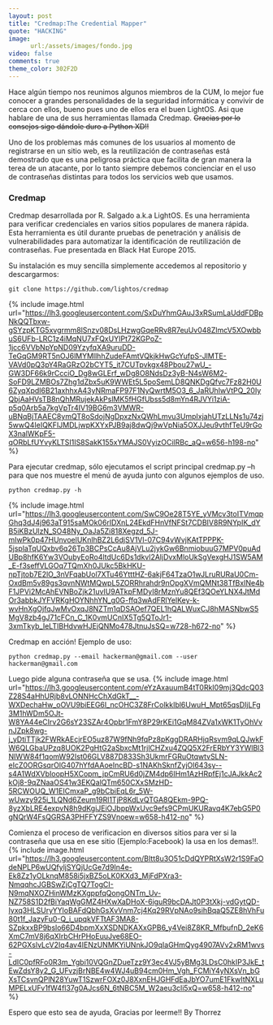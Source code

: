 ```yaml
---
layout: post
title: "Credmap:The Credential Mapper"
quote: "HACKING"
image:
      url:/assets/images/fondo.jpg
video: false
comments: true
theme_color: 302F2D
---
```


Hace algún tiempo nos reunimos algunos miembros de la CUM, lo mejor fue conocer a grandes personalidades de la seguridad informática y 
convivir de cerca con ellos, bueno pues uno de ellos era el buen LightOS. Asi que hablare de una de sus herramientas llamada 
Credmap. ~~Gracias por lo consejos sigo dándole duro a Python XD!!~~ 

Uno de los problemas más comunes de los usuarios al momento de registrarse en un sitio web, es la reutilización de contraseñas está 
demostrado que es una peligrosa práctica que facilita de gran manera la terea de un atacante, por lo tanto siempre debemos concienciar 
en el uso de contraseñas distintas para todos los servicios web que usamos.

### Credmap

Credmap desarrollada por R. Salgado a.k.a LightOS. Es una herramienta para verificar credenciales en varios sitios populares de manera rápida. 
Esta herramienta es útil durante pruebas de penetración y análisis de vulnerabilidades para automatizar la identificación de 
reutilización de contraseñas. 
Fue presentada en Black Hat Europe 2015.

Su instalación es muy sencilla simplemente accedemos al repositorio y descargarmos:
```
git clone https://github.com/lightos/credmap 
```
{% include image.html url="https://lh3.googleusercontent.com/SxDuYhmGAuJ3xRSumLaUddFDBpNkQQTbxw-gSYzpKTG5xvgrmm8lSnzv08DsLHzwgGqeRRv8R7euUv048ZlmcV5XOwbbuS6UFb-LRC1z4iMqNU7xFQxUYIPt72KGPoZ-1jcc6VVbNpYpND09YzyfqXA9uruDD-TeGqGM9RT5nOJ6lMYMllhhZudeFAmtVQkjkHwGcYufpS-JlMTE-VAVd0pQ3pY4RaGRzO2bCYT5_it7CUTpvkgx48Pbou27wU_-GW3DF66k9rCcciO_Dg8wGLErf_wDg8O8NdsDz3yB-N4sW6M2-SoFD9LZMBOs7Zhg1dZbx5uK9WWEt5L5poSemLD8QNKDgQfvc7Fz82H0U6ZyqXpdI6B21axhhxA43yNRmaFP97F1NyQwrtM5O3_6_JaRUhIwVtPQ_20IyQbjAaHVsTB8nQhMRujekAkPslMK5fHGfUbss5d8mYn4RJVYi1ziA-p5q0Arb5a7kgVpTr4IV19BG6m3VMWR-uBNqBjTAAEC8ymQT8oSdojNgDpxzNxQWhLmvu3UmpIxjahUTzLLNs1u74zj5wwQ4IeIQKFIJMDLjwpKXYxPJB9aj8dwQj9wVpNia5OXJJeu9vthfTeU9rGoX3nalWKpF5-qORbLfUYvyKLTSI1IS8SakK155xYMAJS0VyizOCilRBc_aQ=w656-h198-no" %}


Para ejecutar credmap, sólo ejecutamos el script principal credmap.py –h para que nos muestre el menú de ayuda junto con algunos ejemplos de uso.
```
python credmap.py -h 
```
{% include image.html url="https://lh3.googleusercontent.com/SwC9Oe28T5YE_yVMcv3toITVmqpGhq3dJ4j963aT915saMOk06rIDXnL24EkdFHnVfNFSt7CDBIV8R9NYpIK_dYB5iKBzUlzN_SO48Ny_OaJa5Zi818Xegzd_5J-mIwPk0p47HUnvoelUKnlhBZ2L6djSV1Vl-07C94vWvjKAtTPPPK-5jsplaTqUQxbv6q26Tp3BCPsCcAu8AjVLu2jykGw6BnmiobuuG7MPV0puAdUBp8hfK6Yw3VOubyEoRo4ltdUc6Ds1dkvl2AljDvxMloUkSgVexgHJ1SW5AM_E-f3seffVLGOq7TQmXh0JUkc5BkHKU-npTjtob7E2lO_3nVFqabUol7XTu46YtttHZ-6akjF64TzaO1wJLruRURaU0Cm-OxdBm5v89gs3qvnNWtMQwpL5ZORRhrahdr9nOpgXVmQMNt38TfBxINe4bF1JPVi2McAhEVNBoZjk21uvIU9ATkpFMDyI8rMznYu8QEf3QOeYLNX4JtMdOr3abbkJYFVRKgHOYNhhYN_g0G-ffq3wAdFRlYelKey-k-wvHnXgOjfqJwMvOxqJ8NZTm1qDSAOef7QEL1hQALWuxCJ8hMASNbwS5MgV8zb4gJ71cFCn_C_1K0vmUCnIX5Tg5QToJr1-3xmTkyb_IeLTIBHdvwHJEjQNMo478JtnuJsSQ=w728-h672-no" %}


Credmap en acción!
Ejemplo de uso:
```
python credmap.py --email hackerman@gmail.com --user hackerman@gmail.com 
```
Luego pide alguna contraseña que se usa.
{% include image.html url="https://lh3.googleusercontent.com/eYzAxauumB4tT0RkI09mj3QdcQ03Z28S4aHhURjb8vLONNHcChXdGkT__-WXDechaHw_oOVU9biEEG6I_ncOHC3Z8FrColkkIbl6UwuH_Mpt65qsDIjLFg3M1hWDm5OJt-W8YA44eCIrv2G6sY23SZAr4Opbr1FmY8P29rKEi1GqM84ZVa1xWK1TyOhVvnJZpk8wg-j_yDtiTTjk2FWRkAEcjrEO5uz87W9fNh9fqPz8pKggDRARHjqRsvm9qLQJwkFW6QLGbaUPzq8UOK2PgHtG2aSbxcMt1rjlCHZxu4ZQQ5X2FrERbYY3YWlBl3NIWW84f1qomW92Ist06GLV887D833Sh3UkmrFGRuOtqwtvSLN-eIcZ0ORGsqrOlG407hYfdAAoeIncBD-s1NAKhSknfZyjOl643sy--s4A1WdXVbIoopH5XCopm_jpCmRU6d0jZM4dp6IHm1AzHRpfEj1cJAJkkAc2kOj8-9qZNaaOS41w3EKQalQTm650CXxSMzHD-5RCWOUQ_W1EICmxaP_g9bCbiEqL6r_5W-wUwzy925i_1LQNd6Zeum19Rl1TjP8KdLvQTGA8QEkm-9PQ-8yzXbLRE4expvN8h9dKgiJEiOJbppWxUvc9efs9CPmUKURavq4K7ebG5P0gNQrW4FsQGRSA3PHFFYZS9Vnoew=w658-h412-no" %}

Comienza el proceso de verificacion en diversos sitios para ver si la contraseña que usa en ese sitio (Ejemplo:Facebook) la usa en los demas!!.
{% include image.html url="https://lh3.googleusercontent.com/BItt8u3O51cDdQYPRtXsW2r1S9FaOdeNPLP6wUQfyljSYQjUcGe7d9In4e-Ek8Zz1yOLknqM858i5jxBZ5oLK0KXd3_MjFdPXra3-NmqqhcJGBSwZjCgTQ7TogCI-N9mqNXOZHinWMzKXgppfqQongONTm_Uv-NZ758S1D2fBiYaqWgGMZ4HXwXaDHoX-6iguR9bcDAJt0P3tXkj-vdGytQD-Iyxq3HLSUryYYloBAFdQbhGsXvVnm7cj4Kq29RVpNAo9sihBqaQ5ZE8hVhFu80t1f_JazyFu0-Q_i_upqkVFTtAF3MA8-SZpkxxBP9bslo66D4bpmXxXSDNDKAXxGPB6_y4Vei8Z8KR_MfbufnD_2eK6XmC7mV8j6qXIrbCHrPHoEuuJve68EO-62PGXslvLcV2Iq4av4IENzUNMKYiUNnkJO9qIaGHmQyg4907AVv2xRM1wvs-LdIC0pfRFo0R3m_Ygbi10VQGnZDueTzz9Y3ec4VJ5yBMg3LDsC0hkIP3JkE_tEwZdsY8y2_G_UFvzjBrNBE4w4WJ4uB94cm0Hm_Vgh_FCMiY4yNXsVn_bGXsTCsvnQPlN28YuwT1SzwrFOXz0J8XxnEHJGHFdEaJbYO7umE1FkwItNXLuMPELxUFv1fW4fl37g0AJcs6N_6tNBC5M_W2aeu3cli5xQ=w658-h412-no" %}

Espero que esto sea de ayuda, Gracias por leerme!!
By Thorrez
